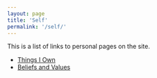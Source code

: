 ```yaml
---
layout: page
title: 'Self'
permalink: '/self/'
---
```


This is a list of links to personal pages on the site.

- [Things I Own](/self/things/)
- [Beliefs and Values](/self/beliefs/)
